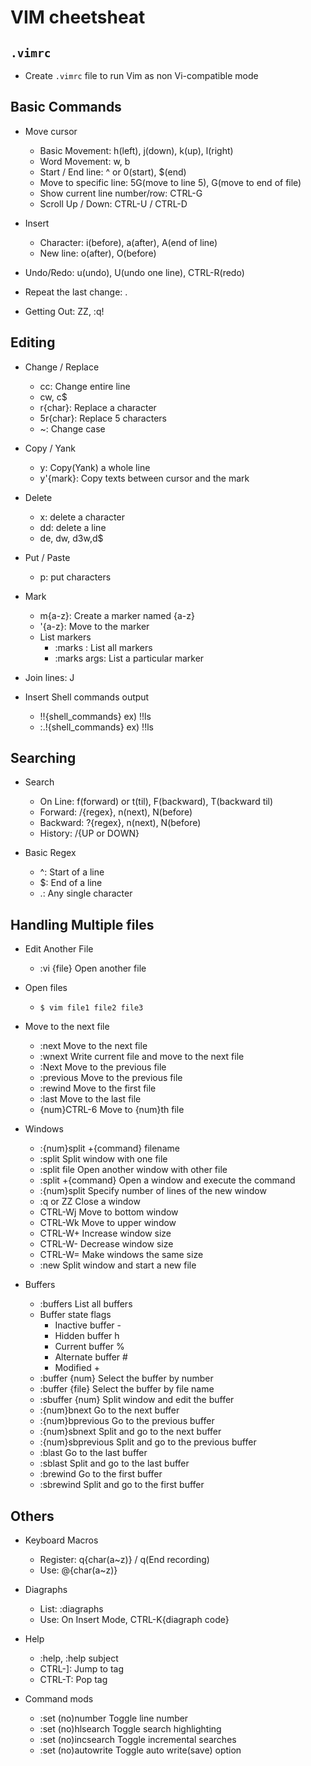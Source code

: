 # VIM cheetsheat

## `.vimrc`
* Create `.vimrc` file to run Vim as non Vi-compatible mode


## Basic Commands

* Move cursor
  - Basic Movement: 	h(left), j(down), k(up), l(right)
  - Word Movement:	w, b
  - Start / End line:	^ or 0(start), $(end)
  - Move to specific line:	5G(move to line 5), G(move to end of file)
  - Show current line number/row:	CTRL-G
  - Scroll Up / Down:	CTRL-U / CTRL-D

* Insert
  - Character:		i(before), a(after), A(end of line)
  - New line:		o(after),	O(before)


* Undo/Redo:	u(undo), U(undo one line), CTRL-R(redo)

* Repeat the last change: .

* Getting Out: 	ZZ,	:q!


## Editing

* Change / Replace
  - cc: 	Change entire line
  - cw, c$
  - r{char}: 	Replace a character 
  - 5r{char}:	Replace 5 characters
  - ~:		Change case

* Copy / Yank
  - y:		Copy(Yank) a whole line
  - y'{mark}:	Copy texts between cursor and the mark

* Delete 
  - x:	delete a character
  - dd: delete a line	
  - de, dw, d3w,d$

* Put / Paste
  - p:	put characters

* Mark
  - m{a-z}:	Create a marker named {a-z}
  - '{a-z}:	Move to the marker
  - List markers
    - :marks :		List all markers
    - :marks args:	List a particular marker

* Join lines: 	J

* Insert Shell commands output
  - !!{shell_commands}	ex) !!ls
  - :.!{shell_commands}	ex) !!ls


## Searching

* Search
  - On Line:	f(forward) or t(til), F(backward), T(backward til)
  - Forward:	/{regex}, n(next), N(before)
  - Backward:	?{regex}, n(next), N(before)
  - History:	/{UP or DOWN}

* Basic Regex
  - ^:		Start of a line
  - $:		End of a line
  - .:		Any single character


## Handling Multiple files

* Edit Another File
  - :vi {file}	Open another file

* Open files
  - `$ vim file1 file2 file3`

* Move to the next file
  - :next	Move to the next file
  - :wnext	Write current file and move to the next file
  - :Next 	Move to the previous file
  - :previous 	Move to the previous file
  - :rewind	Move to the first file
  - :last	Move to the last file
  - {num}CTRL-6	Move to {num}th file

* Windows
  - :{num}split +{command} filename
  - :split	Split window with one file
  - :split file	Open another window with other file
  - :split +{command}	Open a window and execute the command
  - :{num}split	Specify number of lines of the new window
  - :q or ZZ	Close a window
  - CTRL-Wj	Move to bottom window
  - CTRL-Wk	Move to upper window
  - CTRL-W+	Increase window size
  - CTRL-W-	Decrease window size
  - CTRL-W=	Make windows the same size
  - :new	Split window and start a new file

* Buffers
  - :buffers	List all buffers
  - Buffer state flags
    - Inactive buffer 	-
    - Hidden buffer 	h
    - Current buffer 	%
    - Alternate buffer 	#
    - Modified		+ 
  - :buffer {num}	Select the buffer by number
  - :buffer {file}	Select the buffer by file name
  - :sbuffer {num}	Split window and edit the buffer
  - :{num}bnext		Go to the next buffer
  - :{num}bprevious	Go to the previous buffer
  - :{num}sbnext	Split and go to the next buffer
  - :{num}sbprevious	Split and go to the previous buffer
  - :blast		Go to the last buffer
  - :sblast		Split and go to the last buffer
  - :brewind		Go to the first buffer
  - :sbrewind		Split and go to the first buffer
## Others

* Keyboard Macros
  - Register:	q{char(a~z)}	/ q(End recording)
  - Use:	@{char(a~z)}

* Diagraphs
  - List:	:diagraphs
  - Use:	On Insert Mode, CTRL-K{diagraph code}

* Help
  - :help, :help subject
  - CTRL-]:	Jump to tag
  - CTRL-T:	Pop tag

* Command mods
  - :set (no)number		Toggle line number
  - :set (no)hlsearch		Toggle search highlighting
  - :set (no)incsearch		Toggle incremental searches
  - :set (no)autowrite		Toggle auto write(save) option
